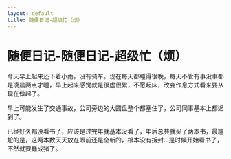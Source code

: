```yaml
---
layout: default
title: 随便日记-超级忙（烦）
---  
```


# 随便日记-随便日记-超级忙（烦）

今天早上起来还下着小雨，没有骑车。现在每天都睡得很晚，每天不管有事没事都是凌晨两点才睡，早上起来感觉就是很虚很累，不愿起床，改变作息方式看来要从现在做起了。  

早上可能发生了交通事故，公司旁边的大圆盘整个都塞住了，公司同事基本上都迟到了。  

已经好久都没看书了，应该是过完年就基本没看了，年后总共就买了两本书，最尴尬的是，这两本数天天放在眼前还是全新的，根本没有拆封...是时候开始看书了，不然就要蠢成猪了。